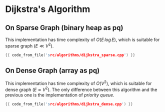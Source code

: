 # Dijkstra's Algorithm

## On Sparse Graph (binary heap as pq)

This implementation has time complexity of $O(E\,log\,E)$, which is suitable for sparse graph ($E \ll V^2$).

```cpp
{{ code_from_file('src/algorithms/dijkstra_sparse.cpp') }}
```

## On Dense Graph (array as pq)

This implementation has time complexity of $O(V^2)$, which is suitable for dense graph ($E \approx V^2$). The only difference between this algorithm and the previous one is the implementation of *priority queue*.

```cpp
{{ code_from_file('src/algorithms/dijkstra_dense.cpp') }}
```

